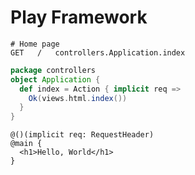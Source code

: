 # Play Framework

```
# Home page
GET   /   controllers.Application.index
```

```scala
package controllers
object Application {
  def index = Action { implicit req =>
    Ok(views.html.index())
  }
}
```

```
@()(implicit req: RequestHeader)
@main {
  <h1>Hello, World</h1>
}
```
